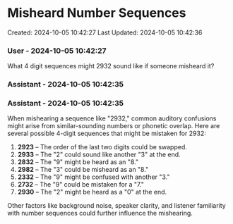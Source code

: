 # Misheard Number Sequences

Created: 2024-10-05 10:42:27
Last Updated: 2024-10-05 10:42:36

### User - 2024-10-05 10:42:27

What 4 digit sequences might 2932 sound like if someone misheard it?

### Assistant - 2024-10-05 10:42:35



### Assistant - 2024-10-05 10:42:35

When mishearing a sequence like "2932," common auditory confusions might arise from similar-sounding numbers or phonetic overlap. Here are several possible 4-digit sequences that might be mistaken for 2932:

1. **2923** – The order of the last two digits could be swapped.
2. **2933** – The "2" could sound like another "3" at the end.
3. **2832** – The "9" might be heard as an "8."
4. **2982** – The "3" could be misheard as an "8."
5. **2332** – The "9" might be confused with another "3."
6. **2732** – The "9" could be mistaken for a "7."
7. **2930** – The "2" might be heard as a "0" at the end.

Other factors like background noise, speaker clarity, and listener familiarity with number sequences could further influence the mishearing.

